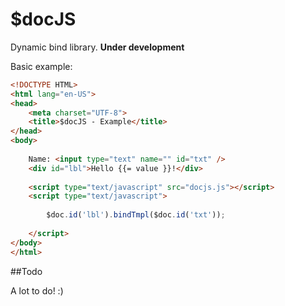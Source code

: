 $docJS
======

Dynamic bind library. **Under development**

Basic example:

```html
<!DOCTYPE HTML>
<html lang="en-US">
<head>
	<meta charset="UTF-8">
	<title>$docJS - Example</title>
</head>
<body>
	
	Name: <input type="text" name="" id="txt" />
	<div id="lbl">Hello {{= value }}!</div>	
	
	<script type="text/javascript" src="docjs.js"></script>
	<script type="text/javascript">
	
		$doc.id('lbl').bindTmpl($doc.id('txt'));
		
	</script>
</body>
</html>
```

##Todo

A lot to do! :)